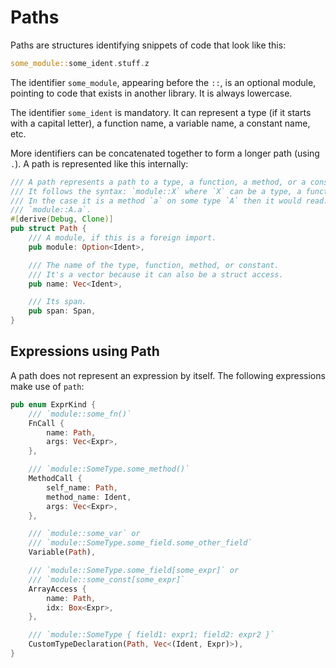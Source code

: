 # Paths

Paths are structures identifying snippets of code that look like this:

```rust
some_module::some_ident.stuff.z
```

The identifier `some_module`, appearing before the `::`, is an optional module, pointing to code that exists in another library. It is always lowercase.

The identifier `some_ident` is mandatory. It can represent a type (if it starts with a capital letter), a function name, a variable name, a constant name, etc.

More identifiers can be concatenated together to form a longer path (using `.`).
A path is represented like this internally:

```rust
/// A path represents a path to a type, a function, a method, or a constant.
/// It follows the syntax: `module::X` where `X` can be a type, a function, a method, or a constant.
/// In the case it is a method `a` on some type `A` then it would read:
/// `module::A.a`.
#[derive(Debug, Clone)]
pub struct Path {
    /// A module, if this is a foreign import.
    pub module: Option<Ident>,

    /// The name of the type, function, method, or constant.
    /// It's a vector because it can also be a struct access.
    pub name: Vec<Ident>,

    /// Its span.
    pub span: Span,
}
```

## Expressions using Path

A path does not represent an expression by itself. The following expressions make use of `path`:

```rust
pub enum ExprKind {
    /// `module::some_fn()`
    FnCall {
        name: Path,
        args: Vec<Expr>,
    },

    /// `module::SomeType.some_method()`
    MethodCall {
        self_name: Path,
        method_name: Ident,
        args: Vec<Expr>,
    },

    /// `module::some_var` or
    /// `module::SomeType.some_field.some_other_field`
    Variable(Path),

    /// `module::SomeType.some_field[some_expr]` or
    /// `module::some_const[some_expr]`
    ArrayAccess {
        name: Path,
        idx: Box<Expr>,
    },

    /// `module::SomeType { field1: expr1; field2: expr2 }`
    CustomTypeDeclaration(Path, Vec<(Ident, Expr)>),
}
```
